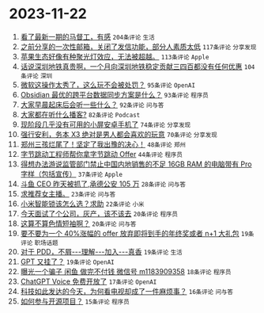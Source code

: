 # 2023-11-22

1. [看了最新一期的马督工，有感](https://www.v2ex.com/t/994017) `204条评论` `生活`
1. [之前分享的一次性邮箱，关闭了发信功能，部分人素质太低](https://www.v2ex.com/t/994021) `117条评论` `分享发现`
1. [苹果生态好像有种聚光灯效应，无法被超越。](https://www.v2ex.com/t/994045) `113条评论` `Apple`
1. [话说深圳地铁真贵啊，一个月向深圳地铁稳定贡献三四百都没有任何优惠](https://www.v2ex.com/t/994156) `104条评论` `深圳`
1. [微软这操作太秀了，这么玩不会被处罚？](https://www.v2ex.com/t/994031) `95条评论` `OpenAI`
1. [Obsidian 最优的跨平台数据同步方案是什么？](https://www.v2ex.com/t/994099) `93条评论` `程序员`
1. [大家早晨起床后会听一些什么？](https://www.v2ex.com/t/994010) `92条评论` `问与答`
1. [大家都在听什么播客?](https://www.v2ex.com/t/994034) `82条评论` `Podcast`
1. [现阶段几乎没有可用的小屏安卓手机了](https://www.v2ex.com/t/994077) `74条评论` `分享发现`
1. [强行安利，务本 X3 绝对是男人都会喜欢的玩意](https://www.v2ex.com/t/994133) `70条评论` `分享发现`
1. [郑州三孩烂尾了！坚定了我出豫的决心！](https://www.v2ex.com/t/994225) `48条评论` `郑州`
1. [字节跳动工程师帮你拿字节跳动 Offer](https://www.v2ex.com/t/994239) `44条评论` `程序员`
1. [得想办法游说监管部门禁止中国内地销售的不足 16GB RAM 的电脑带有 Pro 字样（包括宣传）](https://www.v2ex.com/t/994227) `37条评论` `Apple`
1. [斗鱼 CEO 昨天被抓了,承德公安 105 万](https://www.v2ex.com/t/994180) `28条评论` `问与答`
1. [求推荐女主播。](https://www.v2ex.com/t/994229) `23条评论` `问与答`
1. [小米智能锁该怎么选？求助](https://www.v2ex.com/t/994013) `22条评论` `小米`
1. [今天面试了个公司，灰产，该不该去](https://www.v2ex.com/t/994143) `20条评论` `程序员`
1. [这算不算色情短袖啊？](https://www.v2ex.com/t/994116) `20条评论` `问与答`
1. [要不要为一个 40%涨幅的 offer 放弃即将到手的年终奖或者 n+1 大礼包](https://www.v2ex.com/t/994241) `19条评论` `职场话题`
1. [对于 PDD，不屑---理解---加入---真香](https://www.v2ex.com/t/994218) `19条评论` `生活`
1. [GPT 又挂了？](https://www.v2ex.com/t/994007) `19条评论` `OpenAI`
1. [曝光一个骗子 闲鱼 做完不付钱 微信号 m1183909358](https://www.v2ex.com/t/994201) `18条评论` `程序员`
1. [ChatGPT Voice 免费开放了](https://www.v2ex.com/t/994036) `17条评论` `OpenAI`
1. [科技如此发达的今天，为何看电视却成了一件麻烦事？](https://www.v2ex.com/t/994200) `16条评论` `问与答`
1. [如何参与开源项目？](https://www.v2ex.com/t/994243) `15条评论` `程序员`
